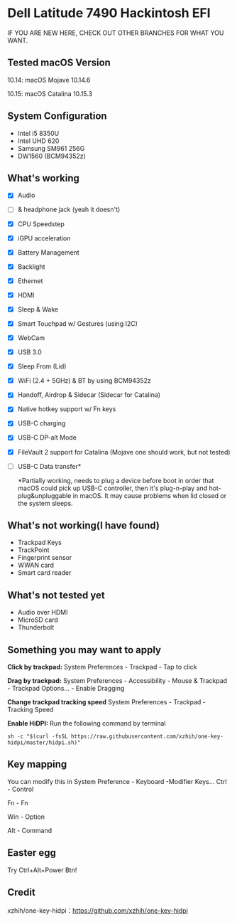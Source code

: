 # Dell Latitude 7490 Hackintosh EFI

IF YOU ARE NEW HERE, CHECK OUT OTHER BRANCHES FOR WHAT YOU WANT.

## Tested macOS Version
10.14: macOS Mojave 10.14.6

10.15: macOS Catalina 10.15.3

## System Configuration
- Intel i5 8350U
- Intel UHD 620
- Samsung SM961 256G
- DW1560 (BCM94352z)

## What's working
 - [x] Audio 
  
 - [ ] & headphone jack (yeah it doesn't)

 - [x] CPU Speedstep

 - [x] iGPU acceleration

 - [x] Battery Management

 - [x] Backlight

 - [x] Ethernet

 - [x] HDMI

 - [x] Sleep & Wake

 - [x] Smart Touchpad w/ Gestures (using I2C)

 - [x] WebCam

 - [x] USB 3.0

 - [x] Sleep From (Lid)

 - [x] WiFi (2.4 + 5GHz) & BT by using BCM94352z

 - [x] Handoff, Airdrop & Sidecar (Sidecar for Catalina)

 - [x] Native hotkey support w/ Fn keys

 - [x] USB-C charging

 - [x] USB-C DP-alt Mode
  
 - [x] FileVault 2 support for Catalina (Mojave one should work, but not tested)

 - [ ] USB-C Data transfer*

   *Partially working, needs to plug a device before boot in order that macOS could pick up USB-C controller, then it's plug-n-play and hot-plug&unpluggable in macOS. It may cause problems when lid closed or the system sleeps.

## What's not working(I have found)
- Trackpad Keys
- TrackPoint
- Fingerprint sensor
- WWAN card
- Smart card reader

## What's not tested yet
- Audio over HDMI
- MicroSD card
- Thunderbolt


## Something you may want to apply

**Click by trackpad:**
System Preferences - Trackpad - Tap to click

**Drag by trackpad:**
System Preferences - Accessibility - Mouse & Trackpad - Trackpad Options... - Enable Dragging

**Change trackpad tracking speed**
System Preferences - Trackpad - Tracking Speed

**Enable HiDPI:**
Run the following command by terminal

`sh -c "$(curl -fsSL https://raw.githubusercontent.com/xzhih/one-key-hidpi/master/hidpi.sh)"`

## Key mapping

You can modify this in System Preference - Keyboard -Modifier Keys...
Ctrl - Control

Fn - Fn

Win - Option

Alt - Command



## Easter egg
Try Ctrl+Alt+Power Btn!

## Credit
xzhih/one-key-hidpi：https://github.com/xzhih/one-key-hidpi
